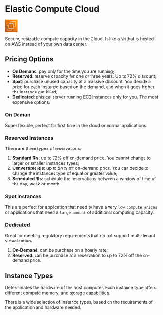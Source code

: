 # Elastic Compute Cloud

<svg class="w-6 h-6" height="40" width="40" xmlns="http://www.w3.org/2000/svg"><defs><linearGradient x1="0%" y1="100%" x2="100%" y2="0%" id="Arch_Amazon-EC2_32_svg__a"><stop stop-color="#C8511B" offset="0%"></stop><stop stop-color="#F90" offset="100%"></stop></linearGradient></defs><g fill="none" fill-rule="evenodd"><path d="M0 0h40v40H0z" fill="url(#Arch_Amazon-EC2_32_svg__a)"></path><path d="M26.052 27L26 13.948 13 14v13.052L26.052 27zM27 14h2v1h-2v2h2v1h-2v2h2v1h-2v2h2v1h-2v2h2v1h-2v.052a.95.95 0 01-.948.948H26v2h-1v-2h-2v2h-1v-2h-2v2h-1v-2h-2v2h-1v-2h-2v2h-1v-2h-.052a.95.95 0 01-.948-.948V27h-2v-1h2v-2h-2v-1h2v-2h-2v-1h2v-2h-2v-1h2v-2h-2v-1h2v-.052a.95.95 0 01.948-.948H13v-2h1v2h2v-2h1v2h2v-2h1v2h2v-2h1v2h2v-2h1v2h.052a.95.95 0 01.948.948V14zm-6 19H7V19h2v-1H7.062C6.477 18 6 18.477 6 19.062v13.876C6 33.523 6.477 34 7.062 34h13.877c.585 0 1.061-.477 1.061-1.062V31h-1v2zM34 7.062v13.876c0 .585-.476 1.062-1.061 1.062H30v-1h3V7H19v3h-1V7.062C18 6.477 18.477 6 19.062 6h13.877C33.524 6 34 6.477 34 7.062z" fill="#FFF"></path></g></svg>

Secure, resizable compute capacity in the Cloud. Is like a `VM` that is hosted on AWS instead of your own data center.

## Pricing Options

- **On Demand**: pay only for the time you are running;
- **Reserved**: reserve capacity for one or three years. Up to 72% discount;
- **Spot**: purchase unused capacity at a massive discount. You decide a price for each instance based on the demand, and when it goes higher the instance get killed;
- **Dedicated**: phisical server running EC2 instances only for you. The most expensive options.

### On Deman

Super flexible, perfect for first time in the cloud or normal applications.

### Reserved Instances

There are three types of reservations:

1. **Standard RIs**: up to 72% off on-demand price. You cannot change to larger or smaller instances types;
2. **Convertible RIs**: up to 54% off on-demand price. You can decide to change the instances type of equal or greater value;
3. **Scheduled RIs**: schedule the reservations between a window of time of the day, week or month.

### Spot Instances

This are perfect for application that need to have a very `low compute prices` or applications that need a `large amount` of additional computing capacity.

### Dedicated

Great for meeting regolatory requirements that do not support multi-tenant virtualization.

1. **On-Demand**: can be purchase on a hourly rate;
2. **Reserved**: can be purchase at a reservation to up to 72% off the on-demand price.

## Instance Types

Determinates the hardware of the host computer. Each instance type offers different compute memory, and storage capabilities.

There is a wide selection of instance types, based on the requirements of the application and hardware needed.
